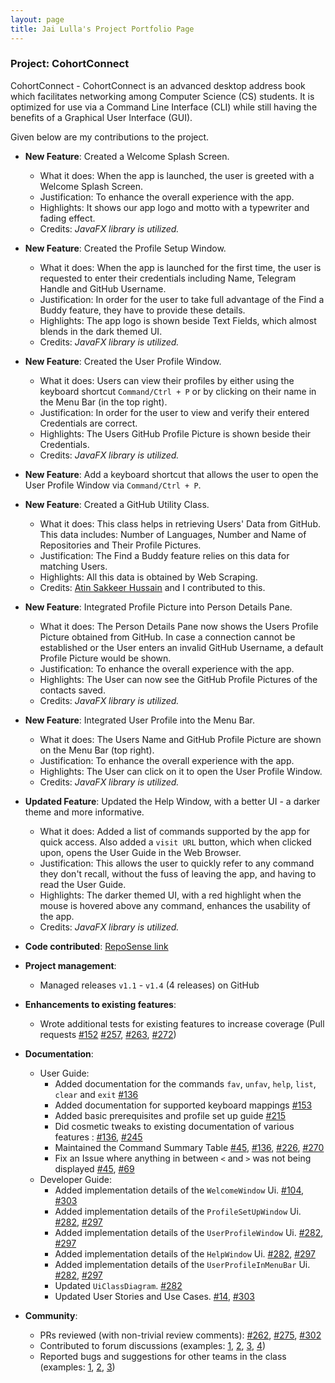 ```yaml
---
layout: page
title: Jai Lulla's Project Portfolio Page
---
```


### Project: CohortConnect

CohortConnect - CohortConnect is an advanced desktop address book which facilitates 
networking among Computer Science (CS) students. It is optimized for use via a Command 
Line Interface (CLI) while still having the benefits of a Graphical User Interface (GUI).

Given below are my contributions to the project.

* **New Feature**: Created a Welcome Splash Screen.
  * What it does: When the app is launched, the user is greeted with a Welcome Splash Screen.
  * Justification: To enhance the overall experience with the app.
  * Highlights: It shows our app logo and motto with a typewriter and fading effect.
  * Credits: *JavaFX library is utilized.*

* **New Feature**: Created the Profile Setup Window.
  * What it does: When the app is launched for the first time, the user is requested to enter their credentials including Name, Telegram Handle and GitHub Username.
  * Justification: In order for the user to take full advantage of the Find a Buddy feature, they have to provide these details.
  * Highlights: The app logo is shown beside Text Fields, which almost blends in the dark themed UI.
  * Credits: *JavaFX library is utilized.*

* **New Feature**: Created the User Profile Window.
  * What it does: Users can view their profiles by either using the keyboard shortcut `Command/Ctrl + P` or by clicking on their name in the Menu Bar (in the top right).
  * Justification: In order for the user to view and verify their entered Credentials are correct.
  * Highlights: The Users GitHub Profile Picture is shown beside their Credentials.
  * Credits: *JavaFX library is utilized.*

* **New Feature**: Add a keyboard shortcut that allows the user to open the User Profile Window via `Command/Ctrl + P`.

* **New Feature**: Created a GitHub Utility Class.
  * What it does: This class helps in retrieving Users' Data from GitHub. This data includes: Number of Languages, Number and Name of Repositories and Their Profile Pictures.
  * Justification: The Find a Buddy feature relies on this data for matching Users.
  * Highlights: All this data is obtained by Web Scraping.
  * Credits: [Atin Sakkeer Hussain](https://github.com/crypto-code) and I contributed to this.

* **New Feature**: Integrated Profile Picture into Person Details Pane.
  * What it does: The Person Details Pane now shows the Users Profile Picture obtained from GitHub. In case a connection cannot be established or the User enters an invalid GitHub Username, a default Profile Picture would be shown.
  * Justification: To enhance the overall experience with the app.
  * Highlights: The User can now see the GitHub Profile Pictures of the contacts saved.
  * Credits: *JavaFX library is utilized.*

* **New Feature**: Integrated User Profile into the Menu Bar.
  * What it does: The Users Name and GitHub Profile Picture are shown on the Menu Bar (top right).
  * Justification: To enhance the overall experience with the app.
  * Highlights: The User can click on it to open the User Profile Window.
  * Credits: *JavaFX library is utilized.*

* **Updated Feature**: Updated the Help Window, with a better UI - a darker theme and more informative.
  * What it does: Added a list of commands supported by the app for quick access. Also added a `visit URL` button, which when clicked upon, opens the User Guide in the Web Browser.
  * Justification: This allows the user to quickly refer to any command they don't recall, without the fuss of leaving the app, and having to read the User Guide.
  * Highlights: The darker themed UI, with a red highlight when the mouse is hovered above any command, enhances the usability of the app.
  * Credits: *JavaFX library is utilized.*

* **Code contributed**: [RepoSense link](https://nus-cs2103-ay2122s1.github.io/tp-dashboard/?search=&sort=groupTitle&sortWithin=title&timeframe=commit&mergegroup=&groupSelect=groupByRepos&breakdown=true&checkedFileTypes=docs~functional-code~test-code~other&since=2021-09-17&tabOpen=true&tabType=authorship&tabAuthor=Jai2501&tabRepo=AY2122S1-CS2103T-T10-1%2Ftp%5Bmaster%5D&authorshipIsMergeGroup=false&authorshipFileTypes=docs~functional-code~test-code~other&authorshipIsBinaryFileTypeChecked=false)

* **Project management**:
  * Managed releases `v1.1` - `v1.4` (4 releases) on GitHub

* **Enhancements to existing features**:
  * Wrote additional tests for existing features to increase coverage (Pull requests [\#152](https://github.com/AY2122S1-CS2103T-T10-1/tp/pull/152) [\#257](https://github.com/AY2122S1-CS2103T-T10-1/tp/pull/257), [\#263](https://github.com/AY2122S1-CS2103T-T10-1/tp/pull/263), [\#272](https://github.com/AY2122S1-CS2103T-T10-1/tp/pull/272))

* **Documentation**:
  * User Guide:
    * Added documentation for the commands `fav`, `unfav`, `help`, `list`, `clear` and `exit` [\#136](https://github.com/AY2122S1-CS2103T-T10-1/tp/pull/136/files)
    * Added documentation for supported keyboard mappings [\#153](https://github.com/AY2122S1-CS2103T-T10-1/tp/pull/153)
    * Added basic prerequisites and profile set up guide [\#215](https://github.com/AY2122S1-CS2103T-T10-1/tp/pull/215)
    * Did cosmetic tweaks to existing documentation of various features : [\#136](https://github.com/AY2122S1-CS2103T-T10-1/tp/pull/136/files), [\#245](https://github.com/AY2122S1-CS2103T-T10-1/tp/pull/245/files)
    * Maintained the Command Summary Table [\#45](https://github.com/AY2122S1-CS2103T-T10-1/tp/pull/45), [\#136](https://github.com/AY2122S1-CS2103T-T10-1/tp/pull/136/files), [\#226](https://github.com/AY2122S1-CS2103T-T10-1/tp/pull/226), [\#270](https://github.com/AY2122S1-CS2103T-T10-1/tp/pull/270)
    * Fix an Issue where anything in between `<` and `>` was not being displayed [\#45](https://github.com/AY2122S1-CS2103T-T10-1/tp/pull/45), [\#69](https://github.com/AY2122S1-CS2103T-T10-1/tp/pull/69)
  * Developer Guide:
    * Added implementation details of the `WelcomeWindow` Ui. [\#104](https://github.com/AY2122S1-CS2103T-T10-1/tp/pull/104), [\#303](https://github.com/AY2122S1-CS2103T-T10-1/tp/pull/303)
    * Added implementation details of the `ProfileSetUpWindow` Ui. [\#282](https://github.com/AY2122S1-CS2103T-T10-1/tp/pull/282), [\#297](https://github.com/AY2122S1-CS2103T-T10-1/tp/pull/297)
    * Added implementation details of the `UserProfileWindow` Ui. [\#282](https://github.com/AY2122S1-CS2103T-T10-1/tp/pull/282), [\#297](https://github.com/AY2122S1-CS2103T-T10-1/tp/pull/297)
    * Added implementation details of the `HelpWindow` Ui. [\#282](https://github.com/AY2122S1-CS2103T-T10-1/tp/pull/282), [\#297](https://github.com/AY2122S1-CS2103T-T10-1/tp/pull/297)
    * Added implementation details of the `UserProfileInMenuBar` Ui. [\#282](https://github.com/AY2122S1-CS2103T-T10-1/tp/pull/282), [\#297](https://github.com/AY2122S1-CS2103T-T10-1/tp/pull/297)
    * Updated `UiClassDiagram`. [\#282](https://github.com/AY2122S1-CS2103T-T10-1/tp/pull/282)
    * Updated User Stories and Use Cases. [\#14](https://github.com/AY2122S1-CS2103T-T10-1/tp/pull/14), [\#303](https://github.com/AY2122S1-CS2103T-T10-1/tp/pull/303)

* **Community**:
  * PRs reviewed (with non-trivial review comments): [\#262](https://github.com/AY2122S1-CS2103T-T10-1/tp/pull/262), [\#275](https://github.com/AY2122S1-CS2103T-T10-1/tp/pull/275), [\#302](https://github.com/AY2122S1-CS2103T-T10-1/tp/pull/302)
  * Contributed to forum discussions (examples: [1](https://github.com/nus-cs2103-AY2122S1/forum/issues/97#issuecomment-905498612), [2](https://github.com/nus-cs2103-AY2122S1/forum/issues/135#issuecomment-908384013), [3](https://github.com/nus-cs2103-AY2122S1/forum/issues/240#issuecomment-920916876), [4](https://github.com/nus-cs2103-AY2122S1/forum/issues/350#issuecomment-954401070))
  * Reported bugs and suggestions for other teams in the class (examples: [1](https://github.com/Jai2501/ped/issues/27), [2](https://github.com/Jai2501/ped/issues/14), [3](https://github.com/Jai2501/ped/issues/25))
